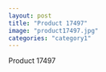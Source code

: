 ```yaml
---
layout: post
title: "Product 17497"
image: "product17497.jpg"
categories: "category1"
---
```

Product 17497
